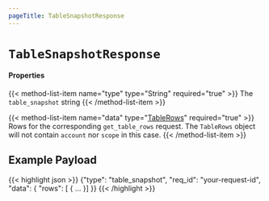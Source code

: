 ```yaml
---
pageTitle: TableSnapshotResponse
---
```


# `TableSnapshotResponse`

#### Properties

{{< method-list-item name="type" type="String" required="true" >}}
   The `table_snapshot` string
{{< /method-list-item >}}

{{< method-list-item name="data" type="[TableRows](/eosio/public-apis/reference/types/tablerows)" required="true" >}}
   Rows for the corresponding `get_table_rows` request. The `TableRows` object will not contain `account` nor `scope` in this case.
{{< /method-list-item >}}

## Example Payload

{{< highlight json >}}
{"type": "table_snapshot",
 "req_id": "your-request-id",
 "data": {
  "rows": [
   {
    ...
   }]
}}
{{< /highlight >}}
